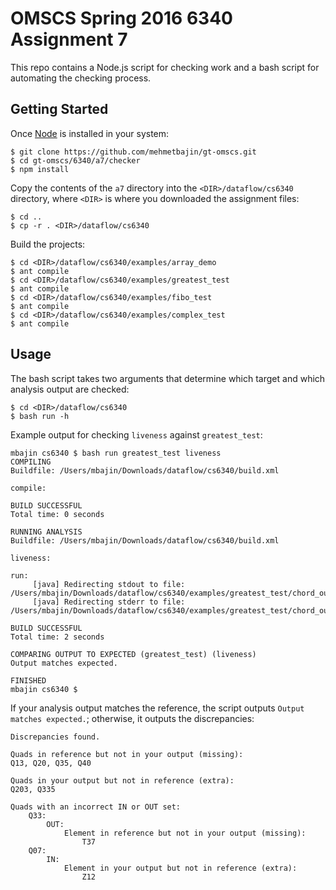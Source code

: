 
# OMSCS Spring 2016 6340 Assignment 7

This repo contains a Node.js script for checking work and a bash script for automating the checking process.

## Getting Started

Once [Node](https://nodejs.org/en/download/) is installed in your system:

```
$ git clone https://github.com/mehmetbajin/gt-omscs.git
$ cd gt-omscs/6340/a7/checker
$ npm install
```

Copy the contents of the `a7` directory into the `<DIR>/dataflow/cs6340` directory, where `<DIR>` is where you downloaded the assignment files:

```
$ cd ..
$ cp -r . <DIR>/dataflow/cs6340
```

Build the projects:

```
$ cd <DIR>/dataflow/cs6340/examples/array_demo
$ ant compile
$ cd <DIR>/dataflow/cs6340/examples/greatest_test
$ ant compile
$ cd <DIR>/dataflow/cs6340/examples/fibo_test
$ ant compile
$ cd <DIR>/dataflow/cs6340/examples/complex_test
$ ant compile
```

## Usage

The bash script takes two arguments that determine which target and which analysis output are checked:

```
$ cd <DIR>/dataflow/cs6340
$ bash run -h
```

Example output for checking `liveness` against `greatest_test`:

```
mbajin cs6340 $ bash run greatest_test liveness
COMPILING
Buildfile: /Users/mbajin/Downloads/dataflow/cs6340/build.xml

compile:

BUILD SUCCESSFUL
Total time: 0 seconds

RUNNING ANALYSIS
Buildfile: /Users/mbajin/Downloads/dataflow/cs6340/build.xml

liveness:

run:
     [java] Redirecting stdout to file: /Users/mbajin/Downloads/dataflow/cs6340/examples/greatest_test/chord_output/log.txt
     [java] Redirecting stderr to file: /Users/mbajin/Downloads/dataflow/cs6340/examples/greatest_test/chord_output/log.txt

BUILD SUCCESSFUL
Total time: 2 seconds

COMPARING OUTPUT TO EXPECTED (greatest_test) (liveness)
Output matches expected.

FINISHED
mbajin cs6340 $
```

If your analysis output matches the reference, the script outputs `Output matches expected.`; otherwise, it outputs the discrepancies:

```
Discrepancies found.

Quads in reference but not in your output (missing):
Q13, Q20, Q35, Q40

Quads in your output but not in reference (extra):
Q203, Q335

Quads with an incorrect IN or OUT set:
    Q33:
        OUT:
            Element in reference but not in your output (missing):
                T37
    Q07:
        IN:
            Element in your output but not in reference (extra):
                Z12
```
